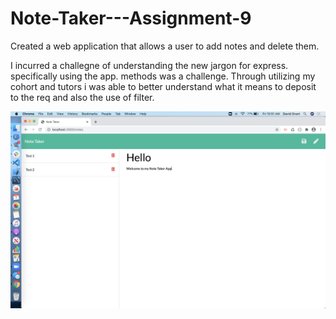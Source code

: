 # Note-Taker---Assignment-9

Created a web application that allows a user to add notes and delete them. 

I incurred a challegne of understanding the new jargon for express. specifically using the app. methods was a challenge. Through utilizing my cohort and tutors i was able to better understand what it means to deposit to the req and also the use of filter.

![screenshot](Develop/public/assets/screenshot.png)